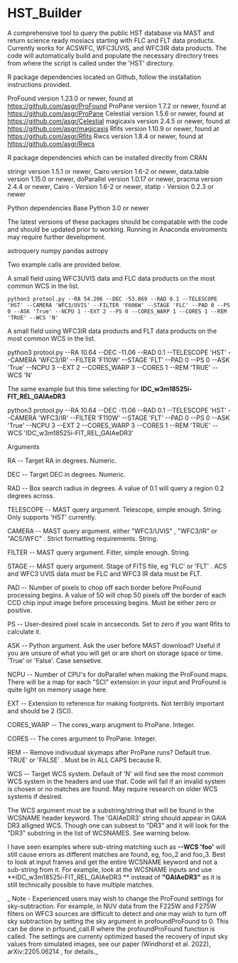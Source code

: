 # HST_Builder
A comprehensive tool to query the public HST database via MAST and return science ready mosiacs starting with FLC and FLT data products. Currently works for ACSWFC, WFC3UVIS, and WFC3IR data products. The code will automatically build and populate the necessary directory trees from where the script is called under the 'HST' directory.

R package dependencies located on Github, follow the installation instructions provided.

ProFound version 1.23.0 or newer, found at https://github.com/asgr/ProFound
ProPane version 1.7.2 or newer, found at https://github.com/asgr/ProPane
Celestial version 1.5.6 or newer, found at https://github.com/asgr/Celestial
magicaxis version 2.4.5 or newer, found at https://github.com/asgr/magicaxis
Rfits version 1.10.9 or newer, found at https://github.com/asgr/Rfits
Rwcs version 1.8.4 or newer, found at https://github.com/asgr/Rwcs

R package dependencies which can be installed directly from CRAN

stringr version 1.5.1 or newer,
Cairo version 1.6-2 or newer,
data.table version 1.15.0 or newer,
doParallel version 1.0.17 or newer,
pracma version 2.4.4 or newer,
Cairo - Version 1.6-2 or newer,
statip - Version 0.2.3 or newer


Python dependencies
Base Python 3.0 or newer 

The latest versions of these packages should be compatable with the code and should be updated prior to working. Running in Anaconda enviroments may require further development.

astroquery
numpy
pandas
astropy

Two example calls are provided below. 

 A small field using WFC3UVIS data and FLC data products on the most common WCS in the list.

    python3 protool.py --RA 54.206 --DEC -53.869 --RAD 0.1 --TELESCOPE 'HST' --CAMERA 'WFC3/UVIS' --FILTER 'F606W' --STAGE 'FLC' --PAD 0 --PS 0 --ASK 'True' --NCPU 1 --EXT 2 --PS 0 --CORES_WARP 1 --CORES 1 --REM 'TRUE' --WCS 'N'


 A small field using WFC3IR data products and FLT data products on the most common WCS in the list.

  python3 protool.py --RA 10.64 --DEC -11.06 --RAD 0.1 --TELESCOPE 'HST' --CAMERA 'WFC3/IR' --FILTER 'F110W' --STAGE 'FLT' --PAD 0 --PS 0 --ASK 'True' --NCPU 3 --EXT 2 --CORES_WARP 3 --CORES 1 --REM 'TRUE' --WCS 'N'



The same example but this time selecting for  **IDC_w3m18525i-FIT_REL_GAIAeDR3**

python3 protool.py --RA 10.64 --DEC -11.06 --RAD 0.1 --TELESCOPE 'HST' --CAMERA 'WFC3/IR' --FILTER 'F110W' --STAGE 'FLT' --PAD 0 --PS 0 --ASK 'True' --NCPU 3 --EXT 2 --CORES_WARP 3 --CORES 1 --REM 'TRUE' --WCS 'IDC_w3m18525i-FIT_REL_GAIAeDR3'

 Arguments


   RA -- Target RA in degrees. Numeric.

   DEC -- Target DEC in degrees.  Numeric.

   RAD -- Box search radius in degrees. A value of 0.1 will query a region 0.2 degrees across.

   TELESCOPE -- MAST query argument.  Telescope, simple enough. String. Only supports 'HST' currently.

   CAMERA -- MAST query argument.  either "WFC3/UVIS"  ,  "WFC3/IR"   or    "ACS/WFC"  . Strict formatting requirements.   String.  

   FILTER -- MAST query argument. Filter, simple enough. String.

   STAGE -- MAST query argument. Stage of FITS file, eg 'FLC' or 'FLT' .  ACS and WFC3 UVIS data must be FLC and WFC3 IR data must be FLT.

   PAD -- Number of pixels to chop off each border before ProFound processing begins. A value of 50 will chop 50 pixels off the border of each CCD chip input image before processing begins. Must be either zero or positive.

   PS --  User-desired pixel scale in arcseconds. Set to zero if you want Rfits to calculate it. 

   ASK -- Python argument. Ask the user before MAST download? Useful if you are unsure of what you will get or are short on storage space or time.  'True'   or 'False'.   Case sensetive.

   NCPU -- Number of CPU's for doParallel when making the ProFound maps. There will be a map for each "SCI" extension in your input and ProFound is quite light on memory usage here.

   EXT --  Extension to reference for making footprints. Not terribly important and should be 2 (SCI).

   CORES_WARP -- The cores_warp arugment to ProPane. Integer.

   CORES    --  The cores argument to ProPane. Integer.

   REM  -- Remove indivudual skymaps after ProPane runs? Default true.   'TRUE' or 'FALSE'   . Must be in ALL CAPS because R.

   WCS -- Target WCS system. Default of 'N' will find see the most common WCS system in the headers and use that. Code will fail if an invalid system is chosen or no matches are found. May require research on older WCS systems if desired. 

   The WCS argument must be a substring/string that will be found in the WCSNAME header keyword. The 'GAIAeDR3' string should appear in GAIA DR3 alligned WCS. Though one can subsest to "DR3" and it will look for the "DR3" substring in the list of WCSNAMES. See warning below.
   
   I have seen examples where sub-string matching such as **--WCS 'foo'** will still cause errors as different matches are found, eg, foo_2 and foo_3. 
   Best to look at input frames and get the entire WCSNAME keyword and not a sub-string from it. For example, look at the WCSNAME inputs and use  **IDC_w3m18525i-FIT_REL_GAIAeDR3 ** instead of **"GAIAeDR3"** as it is still technically possible to have multiple matches.

_
   Note - Experienced users may wish to change the ProFound settings for sky-subtraction. For example, in NUV data from the F225W and F275W filters on WFC3 sources are difficult to detect and one may wish to turn off sky subtraction by setting the sky argument in profoundProFound to 0. This can be done in prfound_call.R where the profoundProFound function is called. The settings are currenty optimized based
   the recovery of input sky values from simulated images, see our paper (Windhorst et al. 2022), arXiv:2205.06214  , for details._ 


